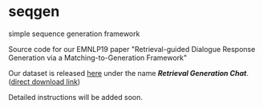# seqgen
simple sequence generation framework

Source code for our EMNLP19 paper "Retrieval-guided Dialogue Response Generation via a Matching-to-Generation Framework"


Our dataset is released [here](https://ai.tencent.com/ailab/nlp/dialogue/) under the name ***Retrieval Generation Chat***.([direct download link](https://ai.tencent.com/ailab/nlp/dialogue/datasets/Retrieval_Generation_Chat.zip))


Detailed instructions will be added soon.
